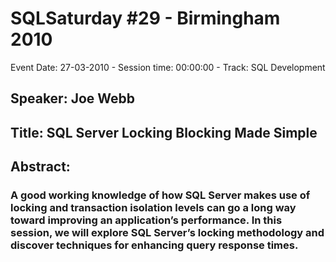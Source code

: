 # SQLSaturday #29 - Birmingham 2010
Event Date: 27-03-2010 - Session time: 00:00:00 - Track: SQL Development
## Speaker: Joe Webb
## Title: SQL Server Locking  Blocking Made Simple
## Abstract:
### A good working knowledge of how SQL Server makes use of locking and transaction isolation levels can go a long way toward improving an application’s performance. In this session, we will explore SQL Server’s locking methodology and discover techniques for enhancing query response times.
